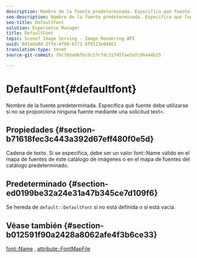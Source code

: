 ```yaml
---
description: Nombre de la fuente predeterminada. Especifica qué fuente debe utilizarse si no se proporciona ninguna fuente mediante una solicitud text=.
seo-description: Nombre de la fuente predeterminada. Especifica qué fuente debe utilizarse si no se proporciona ninguna fuente mediante una solicitud text=.
seo-title: DefaultFont
solution: Experience Manager
title: DefaultFont
topic: Scene7 Image Serving - Image Rendering API
uuid: 0d1ada8d-2ffe-4799-b771-8f9113e04661
translation-type: tm+mt
source-git-commit: 7bc7b3a86fbcdc57cfdc31745fae3afc06e44b15

---
```



# DefaultFont{#defaultfont}

Nombre de la fuente predeterminada. Especifica qué fuente debe utilizarse si no se proporciona ninguna fuente mediante una solicitud text=.

## Propiedades {#section-b71618fec3c443a392d67eff480f0e5d}

Cadena de texto. Si se especifica, debe ser un valor font::Name válido en el mapa de fuentes de este catálogo de imágenes o en el mapa de fuentes del catálogo predeterminado.

## Predeterminado {#section-ed0199be32a24e31a47b345ce7d109f6}

Se hereda de `default::DefaultFont` si no está definida o si está vacía.

## Véase también {#section-b012591f90a2428a8062afe4f3b6ce33}

[font::Name](../../../../../is-api/image-catalog/image-serving-api-ref/c-image-catalog-reference/c-font-map-reference/r-name-font.md#reference-c55889877dc54aabb60734dcde86ee76) , [attribute::FontMapFile](../../../../../is-api/image-catalog/image-serving-api-ref/c-image-catalog-reference/c-attributes-reference/r-fontmapfile.md#reference-22e077d4595b45b6a6e549b8499ecb76)
